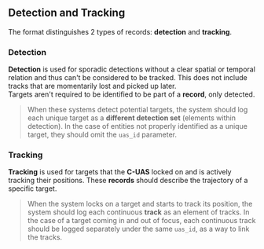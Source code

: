 ## Detection and Tracking
The format distinguishes 2 types of records: **detection** and **tracking**.

### Detection
**Detection** is used for sporadic detections without a clear spatial or 
temporal relation and thus can't be considered to be tracked. 
This does not include tracks that are momentarily lost and picked up later.  
Targets aren't required to be identified to be part of a **record**, only detected.

> When these systems detect potential targets, the system should log each 
unique target as a **different detection set** (elements within detection).
In the case of entities not properly identified as a unique target, they should
omit the `uas_id` parameter.

### Tracking
**Tracking** is used for targets that the **C-UAS** locked on and is 
actively tracking their positions.
These **records** should describe the trajectory of a specific target. 

> When the system locks on a target and starts to track its position, the system should
log each continuous **track** as an element of tracks. 
In the case of a target coming in and out of focus, each continuous track should be logged
separately under the same `uas_id`, as a way to link the tracks.
